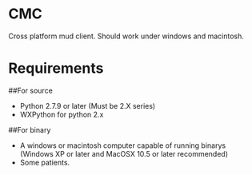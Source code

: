 # CMC
Cross platform mud client. Should work under windows and macintosh.
# Requirements
##For source
* Python 2.7.9 or later (Must be 2.X series)
* WXPython for python 2.x

##For binary
* A windows or macintosh computer capable of running binarys (Windows XP or later and MacOSX 10.5 or later recommended)
* Some patients.
